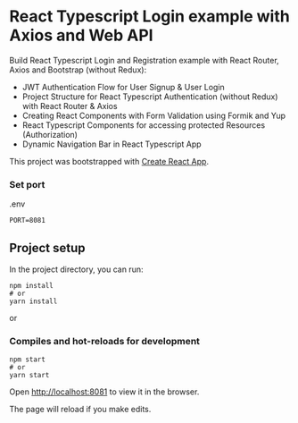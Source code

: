 # React Typescript Login example with Axios and Web API

Build React Typescript Login and Registration example with React Router, Axios and Bootstrap (without Redux):
- JWT Authentication Flow for User Signup & User Login
- Project Structure for React Typescript Authentication (without Redux) with React Router & Axios
- Creating React Components with Form Validation using Formik and Yup
- React Typescript Components for accessing protected Resources (Authorization)
- Dynamic Navigation Bar in React Typescript App


This project was bootstrapped with [Create React App](https://github.com/facebook/create-react-app).

### Set port
.env
```
PORT=8081
```

## Project setup

In the project directory, you can run:

```
npm install
# or
yarn install
```

or

### Compiles and hot-reloads for development

```
npm start
# or
yarn start
```

Open [http://localhost:8081](http://localhost:8081) to view it in the browser.

The page will reload if you make edits.
